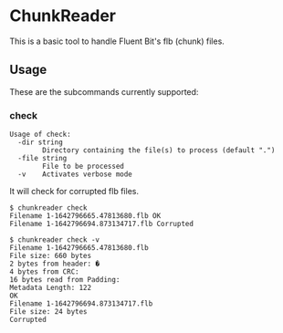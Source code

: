 # ChunkReader

This is a basic tool to handle Fluent Bit's flb (chunk) files.


## Usage

These are the subcommands currently supported:

### check
```shell
Usage of check:
  -dir string
        Directory containing the file(s) to process (default ".")
  -file string
        File to be processed
  -v    Activates verbose mode
```

It will check for corrupted flb files.

```shell
$ chunkreader check
Filename 1-1642796665.47813680.flb OK
Filename 1-1642796694.873134717.flb Corrupted
```
```shell
$ chunkreader check -v    
Filename 1-1642796665.47813680.flb 
File size: 660 bytes
2 bytes from header: �
4 bytes from CRC: 
16 bytes read from Padding: 
Metadata Length: 122
OK
Filename 1-1642796694.873134717.flb 
File size: 24 bytes
Corrupted
```